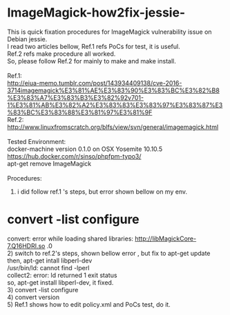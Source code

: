 # ImageMagick-how2fix-jessie-
This is quick fixation procedures for ImageMagick vulnerability issue on Debian jessie.<BR>
I read two articles bellow, Ref.1 refs PoCs for test, it is useful.<BR>
Ref.2 refs make procedure all worked.<BR>
So, please follow Ref.2 for mainly to make and make install.<BR>
<BR>
Ref.1:<BR>
http://eiua-memo.tumblr.com/post/143934409138/cve-2016-3714imagemagick%E3%81%AE%E3%83%90%E3%83%BC%E3%82%B8%E3%83%A7%E3%83%B3%E3%82%92v701-1%E3%81%AB%E3%82%A2%E3%83%83%E3%83%97%E3%83%87%E3%83%BC%E3%83%88%E3%81%97%E3%81%9F <BR>
Ref.2:<BR>
http://www.linuxfromscratch.org/blfs/view/svn/general/imagemagick.html <BR>
<BR>
Tested Environment:<BR>
docker-machine version 0.1.0 on OSX Yosemite 10.10.5<BR>
https://hub.docker.com/r/sinso/phpfpm-typo3/<BR>
apt-get remove ImageMagick<BR>
<BR>
Procedures:<BR>
1) i did follow ref.1 's steps, but error shown bellow on my env.<BR>
# convert -list configure<BR>
convert: error while loading shared libraries: http://libMagickCore-7.Q16HDRI.so .0 <BR>
2) switch to ref.2's steps, shown bellow error , but fix to apt-get update then, apt-get intall libperl-dev<BR>
/usr/bin/ld: cannot find -lperl<BR>
collect2: error: ld returned 1 exit status<BR>
so, apt-get install libperl-dev, it fixed.<BR>
3) convert -list configure<BR>
4) convert version<BR>
5) Ref.1 shows how to edit policy.xml and PoCs test, do it.<BR>
